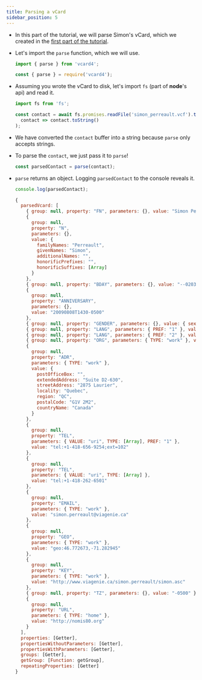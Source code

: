 ```yaml
---
title: Parsing a vCard
sidebar_position: 5
---
```


* In this part of the tutorial, we will parse Simon's vCard, which we created in the [first part of the tutorial](/getting-started/tutorial/creating-vcard).

* Let's import the ```parse``` function, which we will use.

  ```js title=ESM
  import { parse } from 'vcard4';
  ```

  ```js title=commonjs
  const { parse } = require('vcard4');
  ```
* Assuming you wrote the vCard to disk, let's import ```fs``` (part of __node__'s api) and read it.

  ```js
  import fs from 'fs';

  const contact = await fs.promises.readFile('simon_perreault.vcf').then(
    contact => contact.toString()
  );
  ```

* We have converted the ```contact``` buffer into a string because ```parse``` only accepts strings.

* To parse the ```contact```, we just pass it to ```parse```!

  ```js
  const parsedContact = parse(contact);
  ```

* ```parse``` returns an object. Logging ```parsedContact``` to the console reveals it.

  ```js
  console.log(parsedContact);

  {
    parsedVcard: [
      { group: null, property: "FN", parameters: {}, value: "Simon Perreault" },
      {
        group: null,
        property: "N",
        parameters: {},
        value: {
          familyNames: "Perreault",
          givenNames: "Simon",
          additionalNames: "",
          honorificPrefixes: "",
          honorificSuffixes: [Array]
        }
      },
      { group: null, property: "BDAY", parameters: {}, value: "--0203" },
      {
        group: null,
        property: "ANNIVERSARY",
        parameters: {},
        value: "20090808T1430-0500"
      },
      { group: null, property: "GENDER", parameters: {}, value: { sex: "M", gender: "" } },
      { group: null, property: "LANG", parameters: { PREF: "1" }, value: "fr" },
      { group: null, property: "LANG", parameters: { PREF: "2" }, value: "en" },
      { group: null, property: "ORG", parameters: { TYPE: "work" }, value: "Viagenie" },
      {
        group: null,
        property: "ADR",
        parameters: { TYPE: "work" },
        value: {
          postOfficeBox: "",
          extendedAddress: "Suite D2-630",
          streetAddress: "2875 Laurier",
          locality: "Quebec",
          region: "QC",
          postalCode: "G1V 2M2",
          countryName: "Canada"
        }
      },
      {
        group: null,
        property: "TEL",
        parameters: { VALUE: "uri", TYPE: [Array], PREF: "1" },
        value: "tel:+1-418-656-9254;ext=102"
      },
      {
        group: null,
        property: "TEL",
        parameters: { VALUE: "uri", TYPE: [Array] },
        value: "tel:+1-418-262-6501"
      },
      {
        group: null,
        property: "EMAIL",
        parameters: { TYPE: "work" },
        value: "simon.perreault@viagenie.ca"
      },
      {
        group: null,
        property: "GEO",
        parameters: { TYPE: "work" },
        value: "geo:46.772673,-71.282945"
      },
      {
        group: null,
        property: "KEY",
        parameters: { TYPE: "work" },
        value: "http://www.viagenie.ca/simon.perreault/simon.asc"
      },
      { group: null, property: "TZ", parameters: {}, value: "-0500" },
      {
        group: null,
        property: "URL",
        parameters: { TYPE: "home" },
        value: "http://nomis80.org"
      }
    ],
    properties: [Getter],
    propertiesWithoutParameters: [Getter],
    propertiesWithParameters: [Getter],
    groups: [Getter],
    getGroup: [Function: getGroup],
    repeatingProperties: [Getter]
  }
  ```
